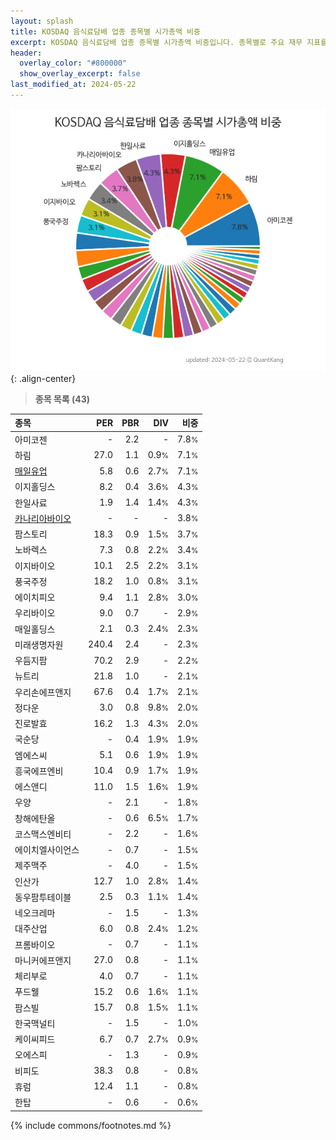 ```yaml
---
layout: splash
title: KOSDAQ 음식료담배 업종 종목별 시가총액 비중
excerpt: KOSDAQ 음식료담배 업종 종목별 시가총액 비중입니다. 종목별로 주요 재무 지표를 함께 표시합니다.
header:
  overlay_color: "#800000"
  show_overlay_excerpt: false
last_modified_at: 2024-05-22
---
```



![KOSDAQ 음식료담배 업종 종목별 시가총액 비중](/stats/sector/images/kosdaq_업종_음식료담배_종목.png){: .align-center}


> **종목 목록 (43)**<a id="list"></a>

| **종목** | **PER** | **PBR** | **DIV** | **비중** |
| :------- | ------: | ------: | ------: | -------: |
| 아미코젠 | - | 2.2 | - | 7.8<small>%</small> |
| 하림 | 27.0 | 1.1 | 0.9<small>%</small> | 7.1<small>%</small> |
| [매일유업](/267980/) | 5.8 | 0.6 | 2.7<small>%</small> | 7.1<small>%</small> |
| 이지홀딩스 | 8.2 | 0.4 | 3.6<small>%</small> | 4.3<small>%</small> |
| 한일사료 | 1.9 | 1.4 | 1.4<small>%</small> | 4.3<small>%</small> |
| [카나리아바이오](/016790/) | - | - | - | 3.8<small>%</small> |
| 팜스토리 | 18.3 | 0.9 | 1.5<small>%</small> | 3.7<small>%</small> |
| 노바렉스 | 7.3 | 0.8 | 2.2<small>%</small> | 3.4<small>%</small> |
| 이지바이오 | 10.1 | 2.5 | 2.2<small>%</small> | 3.1<small>%</small> |
| 풍국주정 | 18.2 | 1.0 | 0.8<small>%</small> | 3.1<small>%</small> |
| 에이치피오 | 9.4 | 1.1 | 2.8<small>%</small> | 3.0<small>%</small> |
| 우리바이오 | 9.0 | 0.7 | - | 2.9<small>%</small> |
| 매일홀딩스 | 2.1 | 0.3 | 2.4<small>%</small> | 2.3<small>%</small> |
| 미래생명자원 | 240.4 | 2.4 | - | 2.3<small>%</small> |
| 우듬지팜 | 70.2 | 2.9 | - | 2.2<small>%</small> |
| 뉴트리 | 21.8 | 1.0 | - | 2.1<small>%</small> |
| 우리손에프앤지 | 67.6 | 0.4 | 1.7<small>%</small> | 2.1<small>%</small> |
| 정다운 | 3.0 | 0.8 | 9.8<small>%</small> | 2.0<small>%</small> |
| 진로발효 | 16.2 | 1.3 | 4.3<small>%</small> | 2.0<small>%</small> |
| 국순당 | - | 0.4 | 1.9<small>%</small> | 1.9<small>%</small> |
| 엠에스씨 | 5.1 | 0.6 | 1.9<small>%</small> | 1.9<small>%</small> |
| 흥국에프엔비 | 10.4 | 0.9 | 1.7<small>%</small> | 1.9<small>%</small> |
| 에스앤디 | 11.0 | 1.5 | 1.6<small>%</small> | 1.9<small>%</small> |
| 우양 | - | 2.1 | - | 1.8<small>%</small> |
| 창해에탄올 | - | 0.6 | 6.5<small>%</small> | 1.7<small>%</small> |
| 코스맥스엔비티 | - | 2.2 | - | 1.6<small>%</small> |
| 에이치엘사이언스 | - | 0.7 | - | 1.5<small>%</small> |
| 제주맥주 | - | 4.0 | - | 1.5<small>%</small> |
| 인산가 | 12.7 | 1.0 | 2.8<small>%</small> | 1.4<small>%</small> |
| 동우팜투테이블 | 2.5 | 0.3 | 1.1<small>%</small> | 1.4<small>%</small> |
| 네오크레마 | - | 1.5 | - | 1.3<small>%</small> |
| 대주산업 | 6.0 | 0.8 | 2.4<small>%</small> | 1.2<small>%</small> |
| 프롬바이오 | - | 0.7 | - | 1.1<small>%</small> |
| 마니커에프앤지 | 27.0 | 0.8 | - | 1.1<small>%</small> |
| 체리부로 | 4.0 | 0.7 | - | 1.1<small>%</small> |
| 푸드웰 | 15.2 | 0.6 | 1.6<small>%</small> | 1.1<small>%</small> |
| 팜스빌 | 15.7 | 0.8 | 1.5<small>%</small> | 1.1<small>%</small> |
| 한국맥널티 | - | 1.5 | - | 1.0<small>%</small> |
| 케이씨피드 | 6.7 | 0.7 | 2.7<small>%</small> | 0.9<small>%</small> |
| 오에스피 | - | 1.3 | - | 0.9<small>%</small> |
| 비피도 | 38.3 | 0.8 | - | 0.8<small>%</small> |
| 휴럼 | 12.4 | 1.1 | - | 0.8<small>%</small> |
| 한탑 | - | 0.6 | - | 0.6<small>%</small> |

{% include commons/footnotes.md %}